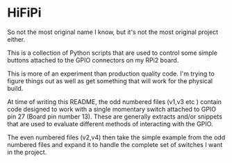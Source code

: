 # HiFiPi #

So not the most original name I know, but it's not the most original project either.

This is a collection of Python scripts that are used to control some simple buttons attached to the GPIO connectors on my RPi2 board.

This is more of an experiment than production quality code. I'm trying to figure things out as well as get something that will work for the physical build.

At time of writing this README, the odd numbered files (v1,v3 etc ) contain code designed to work with a single momentary switch attached to GPIO pin 27 (Board pin number 13). These are generally extracts and/or snippets that are used to evaluate different methods of interacting with the GPIO.

The even numbered files (v2,v4) then take the simple example from the odd numbered files and expand it to handle the complete set of switches I want in the project.
